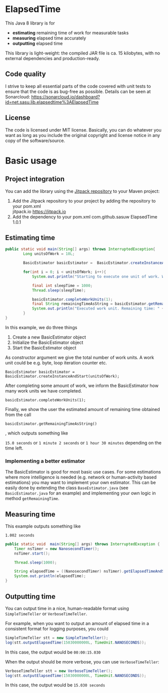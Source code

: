 # ElapsedTime

This Java 8 library is for

* **estimating** remaining time of work for measurable tasks
* **measuring** elapsed time accurately
* **outputting** elapsed time

This library is light-weight: the compiled JAR file is ca. 15 kilobytes, with no external dependencies and production-ready.

## Code quality

I strive to keep all essential parts of the code covered with unit tests to ensure that the code is as bug-free as possible. Details can be seen at Sonarcloud: https://sonarcloud.io/dashboard?id=net.sasu.lib.elapsedtime%3AElapsedTime

## License

The code is licensed under MIT license. Basically, you can do whatever you want as long as you include the original copyright and license notice in any copy of the software/source.


# Basic usage

## Project integration

You can add the library using the [Jitpack repository](https://jitpack.io/#sasuw/ElapsedTime) to your Maven project:

 1. Add the Jitpack repository to your project by adding the repository to your pom.xml 	
    <repositories>
		<repository>
		    <id>jitpack.io</id>
		    <url>https://jitpack.io</url>
		</repository>
	</repositories>
 2. Add the dependency to your pom.xml
    <dependency>
	    <groupId>com.github.sasuw</groupId>
	    <artifactId>ElapsedTime</artifactId>
	    <version>1.0.1</version>
	</dependency>


## Estimating time

```java
public static void main(String[] args) throws InterruptedException{
        Long unitsOfWork = 10L;

        BasicEstimator basicEstimator =  BasicEstimator.createInstanceAndStart(unitsOfWork);

        for(int i = 0; i < unitsOfWork; i++){
            System.out.println("Starting to execute one unit of work. Work left: " + (unitsOfWork - i) + " units.");

            final int sleepTime = 1000;
            Thread.sleep(sleepTime);

            basicEstimator.completeWorkUnits(1);
            final String remainingTimeAsString = basicEstimator.getRemainingTimeAsString();
            System.out.println("Executed work unit. Remaining time: " + remainingTimeAsString);
        }
}
```

In this example, we do three things

1. Create a new BasicEstimator object
2. Initialize the BasicEstimator object
3. Start the BasicEstimator object

As constructor argument we give the total number of work units. A work unit could be e.g. byte, loop iteration counter etc.

`BasicEstimator basicEstimator =  BasicEstimator.createInstanceAndStart(unitsOfWork);`

After completing some amount of work, we inform the BasicEstimator how many work units we have completed.

`basicEstimator.completeWorkUnits(1);`

Finally, we show the user the estimated amount of remaining time obtained from the call

`basicEstimator.getRemainingTimeAsString()`

, which outputs something like

`15.0 seconds`
or 
`1 minute 2 seconds`
or
`1 hour 30 minutes`
depending on the time left.

### Implementing a better estimator
The BasicEstimator is good for most basic use cases. For some estimations where more intelligence is needed (e.g. network or human-activity based estimations) you may want to implement your own estimator. This can be easily done by extending the class `BaseEstimator.java` (see `BasicEstimator.java` for an example) and implementing your own logic in method `getRemainingTime`.

## Measuring time

This example outputs something like

`1.002 seconds`

```java
public static void  main(String[] args) throws InterruptedException {
    Timer nsTimer = new NanosecondTimer();
    nsTimer.start();

    Thread.sleep(1000);

    String elapsedTime = ((NanosecondTimer) nsTimer).getElapsedTimeAndStop();
    System.out.println(elapsedTime);
}
```

## Outputting time

You can output time in a nice, human-readable format using `SimpleTimeTeller` or `VerboseTimeTeller`.

For example, when you want to output an amount of elapsed time in a consistent format for logging purposes, you could

```java
SimpleTimeTeller stt = new SimpleTimeTeller();
log(stt.outputElapsedTime(15030000000L, TimeUnit.NANOSECONDS));
```

In this case, the output would be `00:00:15.030`

When the output should be more verbose, you can use `VerboseTimeTeller`:

```java
VerboseTimeTeller stt = new VerboseTimeTeller();
log(stt.outputElapsedTime(15030000000L, TimeUnit.NANOSECONDS));
```
In this case, the output would be `15.030 seconds`
